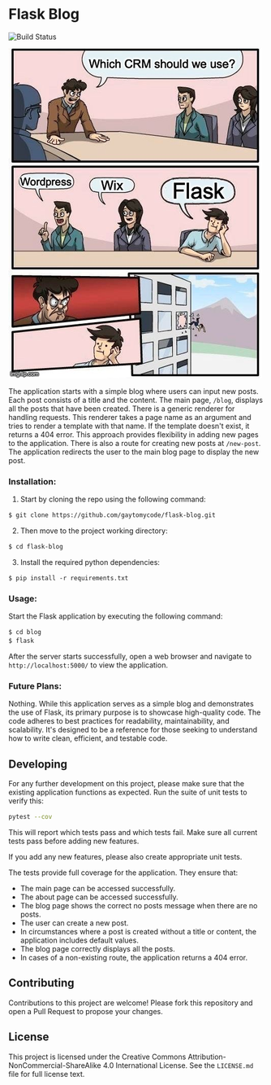 # Flask Blog

![Build Status](https://github.com/gaytomycode/flask-blog/actions/workflows/main.yml/badge.svg)

![Meme of Using Flask as a CRM](meme.png)

The application starts with a simple blog where users can input new posts. Each post consists of a title and the content. The main page, `/blog`, displays all the posts that have been created. There is a generic renderer for handling requests. This renderer takes a page name as an argument and tries to render a template with that name. If the template doesn't exist, it returns a 404 error. This approach provides flexibility in adding new pages to the application. There is also a route for creating new posts at `/new-post`. The application redirects the user to the main blog page to display the new post.

### Installation:

1. Start by cloning the repo using the following command:

```bash
$ git clone https://github.com/gaytomycode/flask-blog.git
```

2. Then move to the project working directory:

```bash
$ cd flask-blog
```

3. Install the required python dependencies:

```shell
$ pip install -r requirements.txt
```

### Usage:

Start the Flask application by executing the following command:

```bash
$ cd blog
$ flask
```

After the server starts successfully, open a web browser and navigate to `http://localhost:5000/` to view the application.

### Future Plans:

Nothing.  While this application serves as a simple blog and demonstrates the use of Flask, its primary purpose is to showcase high-quality code. The code adheres to best practices for readability, maintainability, and scalability. It's designed to be a reference for those seeking to understand how to write clean, efficient, and testable code.

## Developing

For any further development on this project, please make sure that the existing application functions as expected. Run the suite of unit tests to verify this:

```bash
pytest --cov
```

This will report which tests pass and which tests fail. Make sure all current tests pass before adding new features.

If you add any new features, please also create appropriate unit tests.

The tests provide full coverage for the application. They ensure that:
- The main page can be accessed successfully.
- The about page can be accessed successfully.
- The blog page shows the correct no posts message when there are no posts.
- The user can create a new post.
- In circumstances where a post is created without a title or content, the application includes default values.
- The blog page correctly displays all the posts.
- In cases of a non-existing route, the application returns a 404 error.

## Contributing

Contributions to this project are welcome! Please fork this repository and open a Pull Request to propose your changes.

## License

This project is licensed under the Creative Commons Attribution-NonCommercial-ShareAlike 4.0 International License. See the `LICENSE.md` file for full license text.
